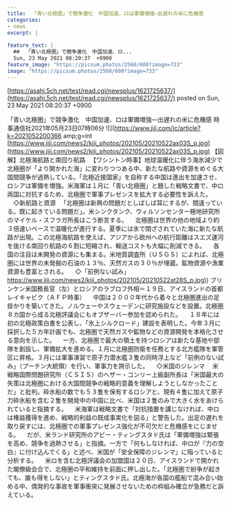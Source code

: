 ```yaml
---
title:  「青い北極圏」で競争激化　中国加速、ロは軍備増強—出遅れの米に危機感  
categories:
- news
excerpt: |
  
feature_text: |
  ##  「青い北極圏」で競争激化　中国加速、ロ...
  Sun, 23 May 2021 08:20:37  +0900
feature_image: "https://picsum.photos/2560/600?image=733"
image: "https://picsum.photos/2560/600?image=733"
---
```


[https://asahi.5ch.net/test/read.cgi/newsplus/1621725637/](https://asahi.5ch.net/test/read.cgi/newsplus/1621725637/)
posted on Sun, 23 May 2021 08:20:37  +0900

<!--more-->

「青い北極圏」で競争激化　中国加速、ロは軍備増強—出遅れの米に危機感 時事通信社2021年05月23日07時06分 ![](https://www.jiji.com/jc/article?k=2021052200366 amp;g=int [https://www.jiji.com/news2/kiji_photos/202105/20210522ax03S_p.jpg](https://www.jiji.com/news2/kiji_photos/202105/20210522ax03S_p.jpg) 【図解】北極海航路と南回り航路 　【ワシントン時事】地球温暖化に伴う海氷減少で北極圏が「より開かれた海」に変わりつつある中、新たな航路や資源をめぐる大国間競争が過熱している。「北極近接国家」を自称する中国は進出を加速させ、ロシアは軍備を増強。米海軍は１月に「青い北極圏」と題した戦略文書で、中ロ両国に対抗するため、北極圏で軍事プレゼンスを拡大する必要性を訴えた。 　◇新航路と資源 　「北極圏は新興の問題だとしばしば耳にするが、間違っている。既に起きている問題だ」。米シンクタンク、ウィルソンセンター極地研究所のマイケル・スフラガ所長はこう断言する。 　北極圏は世界の他の地域より約３倍速いペースで温暖化が進行する。夏季には氷で閉ざされていた海に新たな航路が出現。この北極海航路を使えば、アジアから欧州への航行距離はスエズ運河を抜ける南回り航路の６割に短縮され、輸送コストも大幅に削減できる。 　各国の注目は未開発の資源にも集まる。米地質調査所（ＵＳＧＳ）によれば、北極圏には世界の未発掘の石油の１３％、天然ガスの３０％が埋蔵。鉱物資源や漁業資源も豊富とされる。 　◇「前例ない試み」 [https://www.jiji.com/news2/kiji_photos/202105/20210522at28S_p.jpg)](https://www.jiji.com/news2/kiji_photos/202105/20210522at28S_p.jpg)) ブリンケン米国務長官（左）とロシアのラブロフ外相＝１９日、アイスランドの首都レイキャビク（ＡＦＰ時事） 　中国は２０００年代から着々と北極圏進出の足掛かりを築いてきた。ノルウェーやスウェーデンに研究施設などを設置。北極圏８カ国から成る北極評議会にもオブザーバー参加を認められた。 　１８年には初の北極政策白書を公表し、「氷上シルクロード」建設を表明した。今年３月に採択した５カ年計画でも、北極圏で天然ガスや鉱物などの資源開発を本格化させる意向を示した。 　一方、北極圏で最大の領土を持つロシアは新たな基地や部隊を創設し、軍備拡大を進める。１月に北極圏防衛を任務とする北方艦隊を軍管区に昇格。３月には軍事演習で原子力潜水艦３隻の同時浮上など「前例のない試み」（プーチン大統領）を行い、軍事力を誇示した。 　◇米国のジレンマ 　米戦略国際問題研究所（ＣＳＩＳ）のヘザー・コンリー上級副所長は「米国最大の失策は北極圏における大国間競争の戦略的意義を理解しようとしなかったことだ」と批判。砕氷船の数でも５３隻を保有するロシアと、現有４隻に加えて原子力砕氷船を含む２隻を開発中の中国に比べ、米国は２隻のみで大きく水をあけられていると指摘する。 　米海軍は戦略文書で「対抗措置を講じなければ、中ロは権益獲得を進め、戦略的利益の既成事実化を図る」と警告した。出足の遅れを取り戻すには、北極圏での軍事プレゼンス強化が不可欠だと危機感をにじませる。 　だが、米ランド研究所のアビー・ティングスタド氏は「軍備増強は緊張を高め、競争を過熱させる」と指摘。一方で「何もしなければ、中ロが『力の空白』に付け込んでくる」と述べ、米国が「安全保障のジレンマ」に陥っていると分析する。 　米ロを含む北極評議会の加盟国は２０日、アイスランドで開かれた閣僚級会合で、北極圏の平和維持を前面に押し出した。「北極圏で紛争が起きても、誰も得をしない」とティングスタド氏。北極海が各国の艦船で混み合い始める中、偶発的な事故を軍事衝突に発展させないための枠組み確立が急務だと訴えている。
